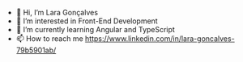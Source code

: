 - 👋 Hi, I’m Lara Gonçalves
- 👀 I’m interested in Front-End Development
- 🌱 I’m currently learning Angular and TypeScript
- 📫 How to reach me https://www.linkedin.com/in/lara-goncalves-79b5901ab/


